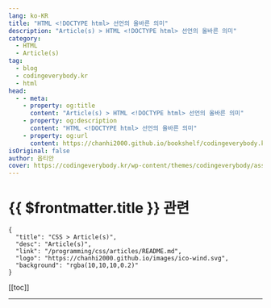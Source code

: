 ```yaml
---
lang: ko-KR
title: "HTML <!DOCTYPE html> 선언의 올바른 의미"
description: "Article(s) > HTML <!DOCTYPE html> 선언의 올바른 의미"
category: 
  - HTML
  - Article(s)
tag: 
  - blog
  - codingeverybody.kr
  - html
head:
  - - meta:
    - property: og:title
      content: "Article(s) > HTML <!DOCTYPE html> 선언의 올바른 의미"
    - property: og:description
      content: "HTML <!DOCTYPE html> 선언의 올바른 의미"
    - property: og:url
      content: https://chanhi2000.github.io/bookshelf/codingeverybody.kr/doctype-html.html
isOriginal: false
author: 옵티안
cover: https://codingeverybody.kr/wp-content/themes/codingeverybody/assets/images/branding/social-share_img.png
---
```


# {{ $frontmatter.title }} 관련

```component VPCard
{
  "title": "CSS > Article(s)",
  "desc": "Article(s)",
  "link": "/programming/css/articles/README.md",
  "logo": "https://chanhi2000.github.io/images/ico-wind.svg",
  "background": "rgba(10,10,10,0.2)"
}
```

[[toc]]

---

<SiteInfo
  name="HTML <!DOCTYPE html> 선언의 올바른 의미 - 코딩에브리바디"
  desc="HTML에서 DOCTYPE 선언은 브라우저가 최신 버전의 웹 표준 사양을 준수하고 올바르게 렌더링하도록 선언하는 역할을 합니다. 이 선언을 문서의 최상단에 포함시키면, 브라우저는 해당 문서를 최신 웹 표준에 맞춰 처리하려고 노력합니다. 이로써 호환성 문제와 렌더링 모드 충돌을 방지하며, 일관된 웹 페이지 렌더링을 촉진할 수 있습니다."
  url="https://codingeverybody.kr/html-doctype-html-%ec%84%a0%ec%96%b8%ec%9d%98-%ec%9d%98%eb%af%b8/"
  logo="https://codingeverybody.kr/wp-content/uploads/cropped-favicon-origin-192x192.png"
  preview="https://codingeverybody.kr/wp-content/themes/codingeverybody/assets/images/branding/social-share_img.png"/>

<!-- TODO: 작성 -->
